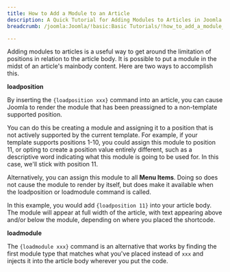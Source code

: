 ```yaml
---
title: How to Add a Module to an Article
description: A Quick Tutorial for Adding Modules to Articles in Joomla 2.5 and 3.x
breadcrumb: /joomla:Joomla/!basic:Basic Tutorials/!how_to_add_a_module_to_an_article.md:How to Add a Module to an Article

---
```


Adding modules to articles is a useful way to get around the limitation of positions in relation to the article body. It is possible to put a module in the midst of an article's mainbody content. Here are two ways to accomplish this.

**loadposition**

By inserting the `{loadposition xxx}` command into an article, you can cause Joomla to render the module that has been preassigned to a non-template supported position.

You can do this be creating a module and assigning it to a position that is not actively supported by the current template. For example, if your template supports positions 1-10, you could assign this module to position 11, or opting to create a position value entirely different, such as a descriptive word indicating what this module is going to be used for. In this case, we'll stick with position 11.

Alternatively, you can assign this module to all **Menu Items**. Doing so does not cause the module to render by itself, but does make it available when the loadposition or loadmodule command is called.

In this example, you would add `{loadposition 11}` into your article body. The module will appear at full width of the article, with text appearing above and/or below the module, depending on where you placed the shortcode.

**loadmodule**

The `{loadmodule xxx}` command is an alternative that works by finding the first module type that matches what you've placed instead of `xxx` and injects it into the article body wherever you put the code.
